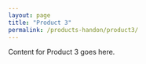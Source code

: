 ```yaml
---
layout: page
title: "Product 3"
permalink: /products-handon/product3/
---
```

Content for Product 3 goes here.